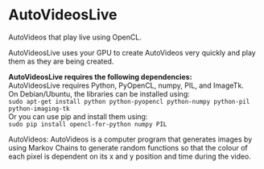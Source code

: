 # AutoVideosLive
AutoVideos that play live using OpenCL.

AutoVideosLive uses your GPU to create AutoVideos very quickly and play them as they are being created.

**AutoVideosLive requires the following dependencies:**  
AutoVideosLive requires Python, PyOpenCL, numpy, PIL, and ImageTk.  
On Debian/Ubuntu, the libraries can be installed using:  
`sudo apt-get install python python-pyopencl python-numpy python-pil python-imaging-tk`  
Or you can use pip and install them using:  
`sudo pip install opencl-for-python numpy PIL`


AutoVideos: AutoVideos is a computer program that generates images by using Markov Chains to generate random functions so that the colour of each pixel is dependent on its x and y position and time during the video.

